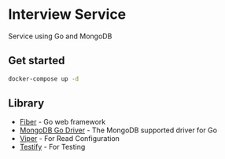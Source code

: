# Interview Service

Service using Go and MongoDB

## Get started
```bash
docker-compose up -d
```

## Library
* [Fiber](https://github.com/gofiber/fiber) - Go web framework
* [MongoDB Go Driver](https://github.com/mongodb/mongo-go-driver) - The MongoDB supported driver for Go
* [Viper](https://github.com/spf13/viper) - For Read Configuration
* [Testify](https://github.com/stretchr/testify) - For Testing

